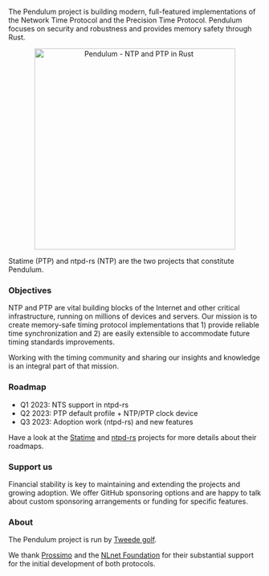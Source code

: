 The Pendulum project is building modern, full-featured implementations of the Network Time Protocol and the Precision Time Protocol. Pendulum focuses on security and robustness and provides memory safety through Rust. 

<p align="center">
<img width="400px" alt="Pendulum - NTP and PTP in Rust" src="https://raw.githubusercontent.com/pendulum-project/.github/main/profile/pendulum-illustration.png" />
</p>

Statime (PTP) and ntpd-rs (NTP) are the two projects that constitute Pendulum.

### Objectives

NTP and PTP are vital building blocks of the Internet and other critical infrastructure, running on millions of devices and servers. Our mission is to create memory-safe timing protocol implementations that 1) provide reliable time synchronization and 2) are easily extensible to accommodate future timing standards improvements.

Working with the timing community and sharing our insights and knowledge is an integral part of that mission.

### Roadmap

- Q1 2023: NTS support in ntpd-rs
- Q2 2023: PTP default profile + NTP/PTP clock device
- Q3 2023: Adoption work (ntpd-rs) and new features 

Have a look at the [Statime](https://github.com/pendulum-project/statime) and [ntpd-rs](https://github.com/memorysafety/ntpd-rs) projects for more details about their roadmaps.

### Support us

Financial stability is key to maintaining and extending the projects and growing adoption. We offer GitHub sponsoring options and are happy to talk about custom sponsoring arrangements or funding for specific features.

### About

The Pendulum project is run by [Tweede golf](https://tweedegolf.nl/en).

We thank [Prossimo](https://www.memorysafety.org/) and the [NLnet Foundation](https://nlnet.nl/) for their substantial support for the initial development of both protocols.
